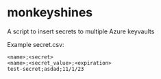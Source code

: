 # monkeyshines

A script to insert secrets to multiple Azure keyvaults

Example secret.csv:

```
<name>;<secret>
<name>;<secret_value>;<expiration>
test-secret;asdad;11/1/23
```
